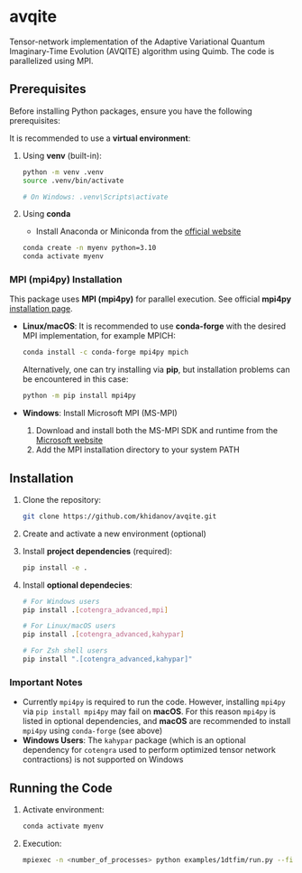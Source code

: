 # avqite
Tensor-network implementation of the Adaptive Variational Quantum Imaginary-Time Evolution (AVQITE) algorithm using Quimb. The code is parallelized using MPI.


## Prerequisites

Before installing Python packages, ensure you have the following prerequisites:

It is recommended to use a **virtual environment**:

1. Using **venv** (built-in):
   ```bash
   python -m venv .venv
   source .venv/bin/activate  
   
   # On Windows: .venv\Scripts\activate
   ```

2. Using **conda**

   - Install Anaconda or Miniconda from the [official website](https://docs.conda.io/en/latest/miniconda.html)

   ```bash
   conda create -n myenv python=3.10
   conda activate myenv
   ```

### MPI (mpi4py) Installation

This package uses **MPI (mpi4py)** for parallel execution. See official **mpi4py** [installation page](https://mpi4py.readthedocs.io/en/4.0.3/install.html).


- **Linux/macOS**: It is recommended to use **conda-forge** with the desired MPI implementation, for example MPICH:
  ```bash
  conda install -c conda-forge mpi4py mpich
  ```
  Alternatively, one can try installing via **pip**, but installation problems can be encountered in this case:
  
  ```bash
  python -m pip install mpi4py
  ```

- **Windows**: Install Microsoft MPI (MS-MPI)
  1. Download and install both the MS-MPI SDK and runtime from the [Microsoft website](https://learn.microsoft.com/en-us/message-passing-interface/microsoft-mpi)
  2. Add the MPI installation directory to your system PATH

## Installation

1. Clone the repository:
   ```bash
   git clone https://github.com/khidanov/avqite.git
   ```

2. Create and activate a new environment (optional)

3. Install **project dependencies** (required):
   ```bash
   pip install -e .
   ```

4. Install **optional dependecies**:
   ```bash
   # For Windows users 
   pip install .[cotengra_advanced,mpi]

   # For Linux/macOS users
   pip install .[cotengra_advanced,kahypar]

   # For Zsh shell users
   pip install ".[cotengra_advanced,kahypar]"
   ```

### Important Notes

- Currently `mpi4py` is required to run the code. However, installing `mpi4py` via `pip install mpi4py` may fail on **macOS**. For this reason `mpi4py` is listed in optional dependencies, and **macOS** are recommended to install `mpi4py` using `conda-forge` (see above)
- **Windows Users**: The `kahypar` package (which is an optional dependency for `cotengra` used to perform optimized tensor network contractions) is not supported on Windows

## Running the Code

1. Activate environment:
   ```bash
   conda activate myenv
   ```

2. Execution:
    ```bash
    mpiexec -n <number_of_processes> python examples/1dtfim/run.py --filename N10g0.1
    ```
